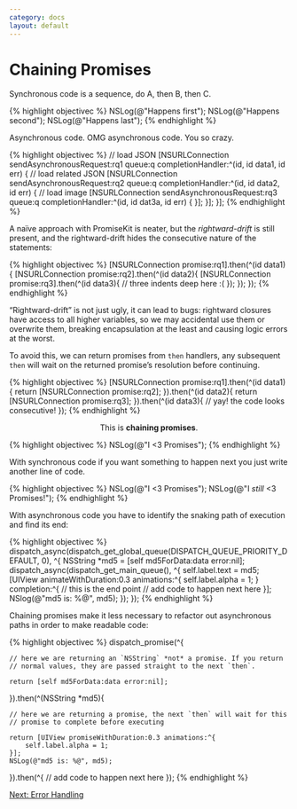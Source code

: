 ```yaml
---
category: docs
layout: default
---
```


# Chaining Promises

Synchronous code is a sequence, do A, then B, then C.

{% highlight objectivec %}
NSLog(@"Happens first");
NSLog(@"Happens second");
NSLog(@"Happens last");
{% endhighlight %}

Asynchronous code. OMG asynchronous code. You so crazy.

{% highlight objectivec %}
// load JSON
[NSURLConnection sendAsynchronousRequest:rq1 queue:q completionHandler:^(id, id data1, id err) {
    // load related JSON
    [NSURLConnection sendAsynchronousRequest:rq2 queue:q completionHandler:^(id, id data2, id err) {
        // load image
        [NSURLConnection sendAsynchronousRequest:rq3 queue:q completionHandler:^(id, id dat3a, id err) {
        }];
    }];
}];
{% endhighlight %}

A naïve approach with PromiseKit is neater, but the *rightward-drift* is still present, and the rightward-drift hides the consecutive nature of the statements:

{% highlight objectivec %}
[NSURLConnection promise:rq1].then(^(id data1){
    [NSURLConnection promise:rq2].then(^(id data2){
        [NSURLConnection promise:rq3].then(^(id data3){
            // three indents deep here :(
        });
    });
});
{% endhighlight %}

“Rightward-drift” is not just ugly, it can lead to bugs: rightward closures have access to all higher variables, so we may accidental use them or overwrite them, breaking encapsulation at the least and causing logic errors at the worst.

To avoid this, we can return promises from `then` handlers, any subsequent `then` will wait on the returned promise’s resolution before continuing.

{% highlight objectivec %}
[NSURLConnection promise:rq1].then(^(id data1){
    return [NSURLConnection promise:rq2];
}).then(^(id data2){
    return [NSURLConnection promise:rq3];
}).then(^(id data3){
    // yay! the code looks consecutive!
});
{% endhighlight %}

<center class="big">This is <b>chaining promises</b>.</center>

{% highlight objectivec %}
NSLog(@"I <3 Promises");
{% endhighlight %}

With synchronous code if you want something to happen next you just write another line of code.

{% highlight objectivec %}
NSLog(@"I <3 Promises");
NSLog(@"I _still_ <3 Promises!");
{% endhighlight %}

With asynchronous code you have to identify the snaking path of execution and find its end:

{% highlight objectivec %}
dispatch_async(dispatch_get_global_queue(DISPATCH_QUEUE_PRIORITY_DEFAULT, 0), ^{
    NSString *md5 = [self md5ForData:data error:nil];
    dispatch_async(dispatch_get_main_queue(), ^{
        self.label.text = md5;
        [UIView animateWithDuration:0.3 animations:^{
            self.label.alpha = 1;
        } completion:^{
            // this is the end point
            // add code to happen next here
        }];
        NSlog(@"md5 is: %@", md5);
    });
});
{% endhighlight %}

Chaining promises make it less necessary to refactor out asynchronous paths in order to make readable code:

{% highlight objectivec %}
dispatch_promise(^{

    // here we are returning an `NSString` *not* a promise. If you return
    // normal values, they are passed straight to the next `then`.

    return [self md5ForData:data error:nil];
}).then(^(NSString *md5){

    // here we are returning a promise, the next `then` will wait for this
    // promise to complete before executing

    return [UIView promiseWithDuration:0.3 animations:^{
        self.label.alpha = 1;
    }];
    NSLog(@"md5 is: %@", md5);
}).then(^{
    // add code to happen next here
});
{% endhighlight %}

<div><a class="pagination" href="/error-handling">Next: Error Handling</a></div>
